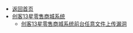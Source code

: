 - [返回首页](/)
- [创客13星零售商城系统](创客13星零售商城系统/)
  - [创客13星零售商城系统前台任意文件上传漏洞](创客13星零售商城系统/创客13星零售商城系统前台任意文件上传漏洞.md)
